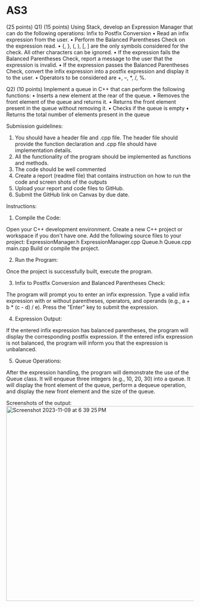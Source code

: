 # AS3
(25 points)
Q1) (15 points) Using Stack, develop an Expression Manager that can do the following operations:
Infix to Postfix Conversion
• Read an infix expression from the user.
• Perform the Balanced Parentheses Check on the expression read.
• {, }, (, ), [, ] are the only symbols considered for the check. All other characters can be ignored.
• If the expression fails the Balanced Parentheses Check, report a message to the user that the
expression is invalid.
• If the expression passes the Balanced Parentheses Check, convert the infix expression into a
postfix expression and display it to the user.
• Operators to be considered are +, –, *, /, %.

Q2) (10 points) Implement a queue in C++ that can perform the following functions:
• Inserts a new element at the rear of the queue.
• Removes the front element of the queue and returns it.
• Returns the front element present in the queue without removing it.
• Checks if the queue is empty
• Returns the total number of elements present in the queue

Submission guidelines:
1) You should have a header file and .cpp file. The header file should provide the function
declaration and .cpp file should have implementation details.
2) All the functionality of the program should be implemented as functions and methods.
3) The code should be well commented
4) Create a report (readme file) that contains instruction on how to run the code and screen shots
of the outputs
5) Upload your report and code files to GitHub.
6) Submit the GitHub link on Canvas by due date.

Instructions:

1) Compile the Code:

Open your C++ development environment.
Create a new C++ project or workspace if you don't have one.
Add the following source files to your project:
ExpressionManager.h
ExpressionManager.cpp
Queue.h
Queue.cpp
main.cpp
Build or compile the project.

2) Run the Program:

Once the project is successfully built, execute the program.

3) Infix to Postfix Conversion and Balanced Parentheses Check:

The program will prompt you to enter an infix expression.
Type a valid infix expression with or without parentheses, operators, and operands (e.g., a + b * (c - d) / e).
Press the "Enter" key to submit the expression.

4) Expression Output:

If the entered infix expression has balanced parentheses, the program will display the corresponding postfix expression.
If the entered infix expression is not balanced, the program will inform you that the expression is unbalanced.

5) Queue Operations:

After the expression handling, the program will demonstrate the use of the Queue class.
It will enqueue three integers (e.g., 10, 20, 30) into a queue.
It will display the front element of the queue, perform a dequeue operation, and display the new front element and the size of the queue.

 Screenshots of the output:
<img width="523" alt="Screenshot 2023-11-09 at 6 39 25 PM" src="https://github.com/Pavan698/AS3/assets/123590108/946613dc-e67d-489b-80f1-b3b830f530c9">





